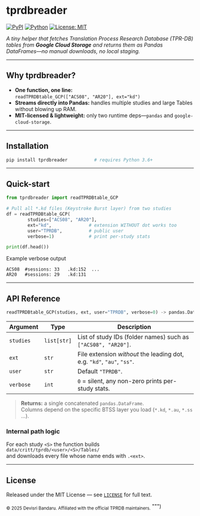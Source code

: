 # tprdbreader

[![PyPI](https://img.shields.io/pypi/v/tprdbreader.svg)](https://pypi.org/project/tprdbreader)
[![Python](https://img.shields.io/pypi/pyversions/tprdbreader.svg)](https://pypi.org/project/tprdbreader)
[![License: MIT](https://img.shields.io/badge/License-MIT-yellow.svg)](LICENSE)

*A tiny helper that fetches Translation Process Research Database (TPR-DB) tables from **Google Cloud Storage** and returns them as Pandas DataFrames—no manual downloads, no local staging.*

---

## Why tprdbreader?

* **One function, one line:**  
    `readTPRDBtable_GCP(["ACS08", "AR20"], ext="kd")`
* **Streams directly into Pandas:** handles multiple studies and large Tables without blowing up RAM.
* **MIT-licensed & lightweight:** only two runtime deps—`pandas` and `google-cloud-storage`.

---

## Installation

```bash
pip install tprdbreader          # requires Python 3.6+
```

---

## Quick-start

```python
from tprdbreader import readTPRDBtable_GCP

# Pull all *.kd files (Keystroke Burst layer) from two studies
df = readTPRDBtable_GCP(
        studies=["ACS08", "AR20"],
        ext="kd",              # extension WITHOUT dot works too
        user="TPRDB",          # public user
        verbose=1)             # print per-study stats

print(df.head())
```

Example verbose output

```
ACS08  #sessions: 33   .kd:152  ...
AR20   #sessions: 29   .kd:131
```

---

## API Reference

```python
readTPRDBtable_GCP(studies, ext, user="TPRDB", verbose=0) -> pandas.DataFrame
```

| Argument | Type | Description |
|----------|------|-------------|
| `studies` | `list[str]` | List of study IDs (folder names) such as `["ACS08", "AR20"]`. |
| `ext` | `str` | File extension *without* the leading dot, e.g. `"kd"`, `"au"`, `"ss"`. |
| `user` | `str` | Default `"TPRDB"`. |
| `verbose` | `int` | `0` = silent, any non-zero prints per-study stats. |

> **Returns:** a single concatenated `pandas.DataFrame`.  
> Columns depend on the specific BTSS layer you load (`*.kd`, `*.au`, `*.ss` …).

### Internal path logic

For each study `<S>` the function builds  
`data/critt/tprdb/<user>/<S>/Tables/`  
and downloads every file whose name ends with `.<ext>`.

---


## License

Released under the MIT License — see [`LICENSE`](LICENSE) for full text.

<sub>© 2025 Devisri Bandaru.  Affiliated with the official TPRDB maintainers.</sub>
""")

